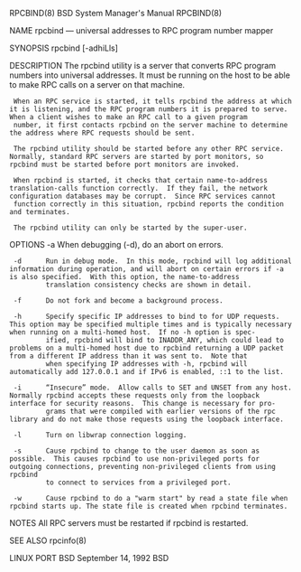 
RPCBIND(8)                                                                               BSD System Manager's Manual                                                                               RPCBIND(8)

NAME
     rpcbind — universal addresses to RPC program number mapper

SYNOPSIS
     rpcbind [-adhiLls]

DESCRIPTION
     The rpcbind utility is a server that converts RPC program numbers into universal addresses.  It must be running on the host to be able to make RPC calls on a server on that machine.

     When an RPC service is started, it tells rpcbind the address at which it is listening, and the RPC program numbers it is prepared to serve.  When a client wishes to make an RPC call to a given program
     number, it first contacts rpcbind on the server machine to determine the address where RPC requests should be sent.

     The rpcbind utility should be started before any other RPC service.  Normally, standard RPC servers are started by port monitors, so rpcbind must be started before port monitors are invoked.

     When rpcbind is started, it checks that certain name-to-address translation-calls function correctly.  If they fail, the network configuration databases may be corrupt.  Since RPC services cannot
     function correctly in this situation, rpcbind reports the condition and terminates.

     The rpcbind utility can only be started by the super-user.

OPTIONS
     -a      When debugging (-d), do an abort on errors.

     -d      Run in debug mode.  In this mode, rpcbind will log additional information during operation, and will abort on certain errors if -a is also specified.  With this option, the name-to-address
             translation consistency checks are shown in detail.

     -f      Do not fork and become a background process.

     -h      Specify specific IP addresses to bind to for UDP requests.  This option may be specified multiple times and is typically necessary when running on a multi-homed host.  If no -h option is spec‐
             ified, rpcbind will bind to INADDR_ANY, which could lead to problems on a multi-homed host due to rpcbind returning a UDP packet from a different IP address than it was sent to.  Note that
             when specifying IP addresses with -h, rpcbind will automatically add 127.0.0.1 and if IPv6 is enabled, ::1 to the list.

     -i      “Insecure” mode.  Allow calls to SET and UNSET from any host.  Normally rpcbind accepts these requests only from the loopback interface for security reasons.  This change is necessary for pro‐
             grams that were compiled with earlier versions of the rpc library and do not make those requests using the loopback interface.

     -l      Turn on libwrap connection logging.

     -s      Cause rpcbind to change to the user daemon as soon as possible.  This causes rpcbind to use non-privileged ports for outgoing connections, preventing non-privileged clients from using rpcbind
             to connect to services from a privileged port.

     -w      Cause rpcbind to do a "warm start" by read a state file when rpcbind starts up. The state file is created when rpcbind terminates.

NOTES
     All RPC servers must be restarted if rpcbind is restarted.

SEE ALSO
     rpcinfo(8)

LINUX PORT
BSD                                                                                           September 14, 1992                                                                                          BSD
